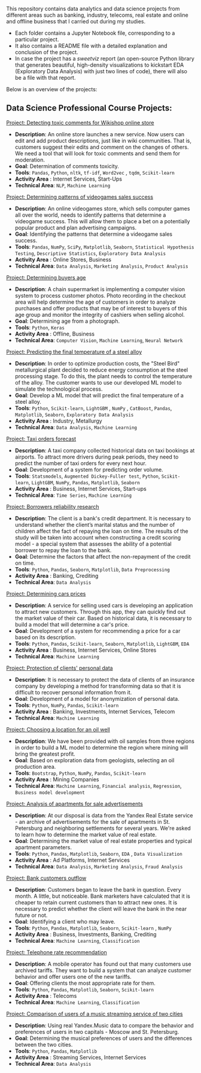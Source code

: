 This repository contains data analytics and data science projects from different areas such as banking, industry, telecoms, real estate and online and offline business that I carried out during my studies.

- Each folder contains a Jupyter Notebook file, corresponding to a particular project.
- It also contains a README file with a detailed explanation and conclusion of the project.
- In case the project has a *sweetviz* report (an open-source Python library that generates beautiful, high-density visualizations to kickstart EDA (Exploratory Data Analysis) with just two lines of code), there will also be a file with that report.

Below is an overview of the projects:

## Data Science Professional Course Projects:

[Project: Detecting toxic comments for Wikishop online store](https://github.com/nirevexin/Data-Science-Professional-Training-Course/blob/main/Detecting%20toxic%20comments%20for%20an%20online%20store/Detecting%20toxic%20comments%20for%20Wikishop%20online%20store.ipynb)
* **Description**: 
An online store launches a new service. Now users can edit and add product descriptions, just like in wiki communities. 
That is, customers suggest their edits and comment on the changes of others. We need a tool that will look for toxic comments and send them for moderation.
* **Goal**: Determination of comments toxicity.
* **Tools**: `Pandas`, `Python`, `nltk`, `tf-idf`, `Word2vec` , `tqdm`, `Scikit-learn`
* **Activity Area** : Internet Services, Start-Ups
* **Technical Area**: `NLP`, `Machine Learning`

[Project: Determining patterns of videogames sales success](https://github.com/nirevexin/Data-Science-Professional-Training-Course/blob/main/Determining%20patterns%20of%20videogames%20sales%20success/Determining%20patterns%20of%20videogames%20sales%20success.ipynb)
* **Description**: 
An online videogames store, which sells computer games all over the world, needs to identify patterns that determine a videogame success. This will allow them to place a bet on a potentially popular product and plan advertising campaigns.
* **Goal**: Identifying the patterns that determine a videogame sales success.
* **Tools**: `Pandas`, `NumPy`, `SciPy`, `Matplotlib`, `Seaborn`, `Statistical Hypothesis Testing`, `Descriptive Statistics`, `Exploratory Data Analysis`
* **Activity Area** : Online Stores, Business
* **Technical Area**: `Data Analysis`, `Marketing Analysis`, `Product Analysis`

[Project: Determining buyers age](https://github.com/nirevexin/Data-Science-Professional-Training-Course/blob/main/Determining%20buyers%20age/Determining%20buyers%20age.ipynb)
* **Description**: 
A chain supermarket is implementing a computer vision system to process customer photos. Photo recording in the checkout area will help determine the age of customers in order to analyze purchases and offer products that may be of interest to buyers of this age group and monitor the integrity of cashiers when selling alcohol. 
* **Goal**: Determining age from a photograph.
* **Tools**: `Python`, `Keras`
* **Activity Area** : Offline, Business
* **Technical Area**: `Computer Vision`, `Machine Learning`, `Neural Network`

[Project: Predicting the final temperature of a steel alloy](https://github.com/nirevexin/Data-Science-Professional-Training-Course/blob/main/Predicting%20the%20final%20temperature%20of%20a%20steel%20alloy/Predicting%20the%20final%20temperature%20of%20a%20steel%20alloy.ipynb)
* **Description**: In order to optimize production costs, the "Steel Bird" metallurgical plant decided to reduce energy consumption at the steel processing stage. To do this, the plant needs to control the temperature of the alloy. The customer wants to use our developed ML model to simulate the technological process. 
* **Goal**: Develop a ML model that will predict the final temperature of a steel alloy.
* **Tools**: `Python`, `Scikit-learn`, `LightGBM` , `NumPy` , `CatBoost`, `Pandas`, `Matplotlib`, `Seaborn`, `Exploratory Data Analysis`
* **Activity Area** : Industry, Metallurgy
* **Technical Area**: `Data Analysis`, `Machine Learning`

[Project: Taxi orders forecast](https://github.com/nirevexin/Data-Science-Professional-Training-Course/blob/main/Taxi%20orders%20forecast/Taxi%20orders%20forecast.ipynb)
* **Description**: A taxi company collected historical data on taxi bookings at airports. To attract more drivers during peak periods, they need to predict the number of taxi orders for every next hour. 
* **Goal**: Development of a system for predicting order volume.
* **Tools**: `Statsmodels`, `Augmented Dickey-Fuller test`, `Python`, `Scikit-learn`, `LightGBM`, `NumPy`, `Pandas`, `Matplotlib`, `Seaborn`
* **Activity Area** : Business, Internet Services, Start-ups
* **Technical Area**: `Time Series`, `Machine Learning`

[Project: Borrowers reliability research](https://github.com/nirevexin/Data-Science-Professional-Training-Course/blob/main/Borrowers%20reliability%20research/Borrower%20reliability%20research%20(good).ipynb)
* **Description**: The client is a bank's credit department. It is necessary to understand whether the client’s marital status and the number of children affect the fact of repaying the loan on time. The results of the study will be taken into account when constructing a credit scoring model - a special system that assesses the ability of a potential borrower to repay the loan to the bank.
* **Goal**: Determine the factors that affect the non-repayment of the credit on time.
* **Tools**: `Python`, `Pandas`, `Seaborn`, `Matplotlib`, `Data Preprocessing`
* **Activity Area** : Banking, Crediting
* **Technical Area**: `Data Analysis`

[Project: Determining cars prices ](https://github.com/nirevexin/Data-Science-Professional-Training-Course/blob/main/Determining%20cars%20prices/Determining%20cars%20prices.ipynb)
* **Description**: A service for selling used cars is developing an application to attract new customers. Through this app, they can quickly find out the market value of their car. Based on historical data, it is necessary to build a model that will determine a car's price.
* **Goal**: Development of a system for recommending a price for a car based on its description.
* **Tools**: `Python`, `Pandas`, `Scikit-learn`, `Seaborn`, `Matplotlib`, `LightGBM`, `EDA`
* **Activity Area** : Business, Internet Services, Online Stores
* **Technical Area**: `Machine Learning`

[Project: Protection of clients' personal data](https://github.com/nirevexin/Data-Science-Professional-Training-Course/blob/main/Protection%20of%20clients'%20personal%20data/Protection%20of%20clients'%20personal%20data.ipynb)
* **Description**: It is necessary to protect the data of clients of an insurance company by developing a method for transforming data so that it is difficult to recover personal information from it. 
* **Goal**: Development of a model for anonymization of personal data.
* **Tools**: `Python`, `NumPy`, `Pandas`, `Scikit-learn`
* **Activity Area** : Banking, Investments, Internet Services, Telecom
* **Technical Area**: `Machine Learning`

[Project: Choosing a location for an oil well](https://github.com/nirevexin/Data-Science-Professional-Training-Course/blob/main/Choosing%20a%20location%20for%20an%20oil%20well/Choosing%20a%20location%20for%20an%20oil%20well.ipynb)
* **Description**: We have been provided with oil samples from three regions in order to build a ML model to determine the region where mining will bring the greatest profit.
* **Goal**: Based on exploration data from geologists, selecting an oil production area.
* **Tools**: `Bootstrap`, `Python`, `NumPy`, `Pandas`, `Scikit-learn`
* **Activity Area** : Mining Companies
* **Technical Area**: `Machine Learning`, `Financial analysis`, `Regression`, `Business model development`

[Project: Analysis of apartments for sale advertisements](https://github.com/nirevexin/Data-Science-Professional-Training-Course/blob/main/Analysis%20of%20apartments%20for%20sale%20advertisements/Analysis%20of%20apartments%20for%20sale%20advertisements.ipynb)
* **Description**: At our disposal is data from the Yandex Real Estate service - an archive of advertisements for the sale of apartments in St. Petersburg and neighboring settlements for several years. We're asked to learn how to determine the market value of real estate.
* **Goal**: Determining the market value of real estate properties and typical apartment parameters.
* **Tools**: `Python`,  `Pandas`, `Matplotlib`, `Seaborn`, `EDA` , `Data Visualization`
* **Activity Area** : Ad Platforms, Internet Services 
* **Technical Area**: `Data Analysis`, `Marketing Analysis`, `Fraud Analysis`

[Project: Bank customers outflow](https://github.com/nirevexin/Data-Science-Professional-Training-Course/blob/main/Bank%20customers%20outflow/Bank%20customer%20outflow.ipynb)
* **Description**: Customers began to leave the bank in question. Every month. A little, but noticeable. Bank marketers have calculated that it is cheaper to retain current customers than to attract new ones. It is necessary to predict whether the client will leave the bank in the near future or not. 
* **Goal**: Identifying a client who may leave.
* **Tools**: `Python`,  `Pandas`, `Matplotlib`, `Seaborn`, `Scikit-learn` , `NumPy`
* **Activity Area** : Business, Investments, Banking, Crediting 
* **Technical Area**: `Machine Learning`, `Classification`

[Project: Telephone rate recommendation](https://github.com/nirevexin/Data-Science-Professional-Training-Course/blob/main/Telephone%20rate%20recomendation/Telephone%20rate%20recommendation.ipynb)
* **Description**: A mobile operator has found out that many customers use archived tariffs. They want to build a system that can analyze customer behavior and offer users one of the new tariffs.
* **Goal**: Offering clients the most appropriate rate for them.
* **Tools**: `Python`,  `Pandas`, `Matplotlib`, `Seaborn`, `Scikit-learn`
* **Activity Area** : Telecoms
* **Technical Area**: `Machine Learning`, `Classification`

[Project: Comparison of users of a music streaming service of two cities](https://github.com/nirevexin/Data-Science-Professional-Training-Course/blob/main/Comparison%20of%20users%20of%20a%20music%20streaming%20service%20between%20two%20cities/Comparison%20of%20Yandex%20Music%20users%20of%20two%20cities.ipynb)
* **Description**: Using real Yandex.Music data to compare the behavior and preferences of users in two capitals - Moscow and St. Petersburg.
* **Goal**: Determining the musical preferences of users and the differences between the two cities.
* **Tools**: `Python`,  `Pandas`, `Matplotlib`
* **Activity Area** : Streaming Services, Internet Services
* **Technical Area**: `Data Analysis`
